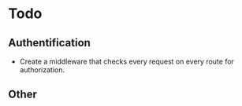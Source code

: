 # Todo

## Authentification

- Create a middleware that checks every request on every route for authorization.

## Other
